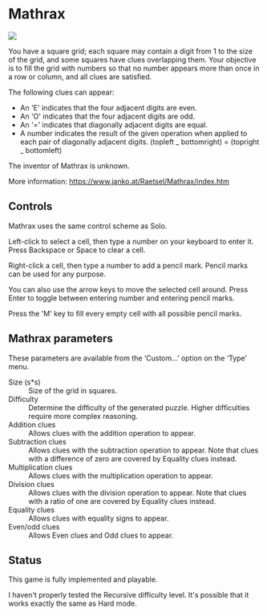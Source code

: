 # Mathrax

![](https://raw.githubusercontent.com/x-sheep/puzzles-unreleased/master/docs/img/mathrax.png)

You have a square grid; each square may contain a digit from 1 to the size of the grid, and some squares have clues overlapping them. Your objective is to fill the grid with numbers so that no number appears more than once in a row or column, and all clues are satisfied.

The following clues can appear:

- An 'E' indicates that the four adjacent digits are even.
- An 'O' indicates that the four adjacent digits are odd.
- An '=' indicates that diagonally adjacent digits are equal.
- A number indicates the result of the given operation when applied to each pair of diagonally adjacent digits. (topleft _ bottomright) = (topright _ bottomleft)

The inventor of Mathrax is unknown.

More information: https://www.janko.at/Raetsel/Mathrax/index.htm

## Controls

Mathrax uses the same control scheme as Solo.

Left-click to select a cell, then type a number on your keyboard to enter it. Press Backspace or Space to clear a cell.

Right-click a cell, then type a number to add a pencil mark. Pencil marks can be used for any purpose.

You can also use the arrow keys to move the selected cell around. Press Enter to toggle between entering number and entering pencil marks.

Press the 'M' key to fill every empty cell with all possible pencil marks.

## Mathrax parameters

These parameters are available from the ‘Custom…’ option on the ‘Type’ menu.

<dl>
	<dt>Size (s*s)</dt>
	<dd>Size of the grid in squares.</dd>
	<dt>Difficulty</dt>
	<dd>Determine the difficulty of the generated puzzle. Higher difficulties require more complex reasoning.</dd>
	<dt>Addition clues</dt>
	<dd>Allows clues with the addition operation to appear.</dd>
	<dt>Subtraction clues</dt>
	<dd>Allows clues with the subtraction operation to appear. Note that clues with a difference of zero are covered by Equality clues instead.</dd>
	<dt>Multiplication clues</dt>
	<dd>Allows clues with the multiplication operation to appear.</dd>
	<dt>Division clues</dt>
	<dd>Allows clues with the division operation to appear. Note that clues with a ratio of one are covered by Equality clues instead.</dd>
	<dt>Equality clues</dt>
	<dd>Allows clues with equality signs to appear.</dd>
	<dt>Even/odd clues</dt>
	<dd>Allows Even clues and Odd clues to appear.</dd>
</dl>

## Status

This game is fully implemented and playable.

I haven't properly tested the Recursive difficulty level. It's possible that it works exactly the same as Hard mode.
